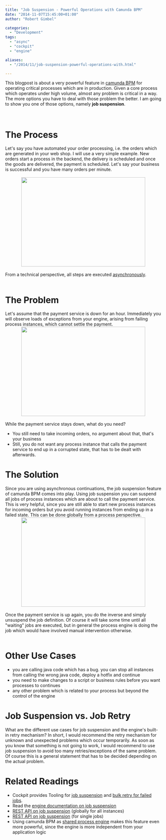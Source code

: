 ```yaml
---
title: "Job Suspension - Powerful Operations with Camunda BPM"
date: "2014-11-07T15:45:00+01:00"
author: "Robert Gimbel"

categories:
  - "Development"
tags: 
  - "async"
  - "cockpit"
  - "engine"

aliases:
  - "/2014/11/job-suspension-powerful-operations-with.html"

---
```


This blogpost is about a very powerful feature in <a href="http://camunda.org/">camunda BPM</a> for operating critical processes which are in production. Given a core process which operates under high volume, almost any problem is critical in a way. The more options you have to deal with those problem the better. I am going to show you one of those options, namely <b>job suspension</b>.<br />
<br />
<a name='more'></a><br />
<h1>
The Process</h1>
Let's say you have automated your order processing, i.e. the orders which are generated in your web shop. I will use a very simple example. New orders start a process in the backend, the delivery is scheduled and once the goods are delivered, the payment is scheduled. Let's say your business is successful and you have many orders per minute.<br />
<br />
<div class="separator" style="clear: both; text-align: center;">
</div>
<div class="separator" style="clear: both; text-align: center;">
<a href="http://2.bp.blogspot.com/-zowNdLTpVfM/VFuQyS8-BxI/AAAAAAAAAGM/U0aXmcvyJ4A/s1600/OrderProcessingOK.png" imageanchor="1" style="margin-left: 1em; margin-right: 1em;"><img border="0" src="http://2.bp.blogspot.com/-zowNdLTpVfM/VFuQyS8-BxI/AAAAAAAAAGM/U0aXmcvyJ4A/s1600/OrderProcessingOK.png" height="288" width="400" /></a></div>
<br />
From a technical perspective, all steps are executed <a href="http://docs.camunda.org/latest/guides/user-guide/#process-engine-transactions-in-processes-asynchronous-continuations">asynchronously</a>.<br />
<br />
<h1>
</h1>
<h1>
The Problem</h1>
<div>
Let's assume that the payment service is down for an hour. Immediately you will observe loads of exceptions from your engine, arising from failing process instances, which cannot settle the payment.</div>
<div class="separator" style="clear: both; text-align: center;">
<a href="http://4.bp.blogspot.com/-taewLG8BYWw/VFuSUDzVIOI/AAAAAAAAAGY/8djUeiELl60/s1600/OrderProcessingDown.png" imageanchor="1" style="margin-left: 1em; margin-right: 1em;"><img border="0" src="http://4.bp.blogspot.com/-taewLG8BYWw/VFuSUDzVIOI/AAAAAAAAAGY/8djUeiELl60/s1600/OrderProcessingDown.png" height="288" width="400" /></a></div>
<div>
<br /></div>
<div>
While the payment service stays down, what do you need?</div>
<div>
<ul>
<li>You still need to take incoming orders, no argument about that, that's your business</li>
<li>Still, you do not want any process instance that calls the payment service to end up in a corrupted state, that has to be dealt with afterwards.&nbsp;</li>
</ul>
<h1>
</h1>
<h1>
The Solution</h1>
</div>
<div>
Since you are using asynchronous continuations, the job suspension feature of camunda BPM comes into play. Using job suspension you can suspend all jobs of process instances which are about to call the payment service. This is very helpful, since you are still able to start new process instances for incoming orders but you avoid running instances from ending up in a failed state. This can be done globally from a process perspective.&nbsp;</div>
<div class="separator" style="clear: both; text-align: center;">
<a href="http://3.bp.blogspot.com/-s7Ygt3HCpfo/VFuUjUA4PWI/AAAAAAAAAGk/m002VSalOfg/s1600/OrderProcessingStop.png" imageanchor="1" style="margin-left: 1em; margin-right: 1em;"><img border="0" src="http://3.bp.blogspot.com/-s7Ygt3HCpfo/VFuUjUA4PWI/AAAAAAAAAGk/m002VSalOfg/s1600/OrderProcessingStop.png" height="288" width="400" /></a></div>
<div class="separator" style="clear: both; text-align: left;">
<br /></div>
<div class="separator" style="clear: both; text-align: left;">
Once the payment service is up again, you do the inverse and simply unsuspend the job definition. Of course it will take some time until all "waiting" jobs are executed, but in general the process engine is doing the job which would have involved manual intervention otherwise.</div>
<div class="separator" style="clear: both; text-align: left;">
<br /></div>
<h1 style="clear: both; text-align: left;">
</h1>
<h1 style="clear: both; text-align: left;">
Other Use Cases</h1>
<div>
<ul>
<li>you are calling java code which has a bug. you can stop all instances from calling the wrong java code, deploy a hotfix and continue</li>
<li>you need to make changes to a script or business rules before you want processes to continues</li>
<li>any other problem which is related to your process but beyond the control of the engine</li>
</ul>
<h1>
</h1>
<h1>
</h1>
<h1>
Job Suspension vs. Job Retry</h1>
<div>
What are the different use cases for job suspension and the engine's built-in retry mechanism? In short, I would recommend the retry mechanism for unknown and unexpected problems which occur temporarily. As soon as you know that something is not going to work, I would recommend to use job suspension to avoid too many retries/exceptions of the same problem. Of course this is a general statement that has to be decided depending on the actual problem.</div>
<h1>
</h1>
<h1>
Related Readings</h1>
</div>
<div>
<ul>
<li>Cockpit provides Tooling for <a href="http://docs.camunda.org/latest/guides/user-guide/#cockpit-suspension-job-definition-suspension">job suspension</a>&nbsp;and <a href="http://docs.camunda.org/latest/guides/user-guide/#cockpit-failed-jobs-bulk-retry">bulk retry for failed jobs</a>.&nbsp;</li>
<li>Read the <a href="http://docs.camunda.org/latest/guides/user-guide/#process-engine-process-engine-concepts-suspending-and-activating-job-execution">engine documentation on job suspension</a></li>
<li><a href="http://docs.camunda.org/latest/api-references/rest/#job-definition">REST API on job suspension</a>&nbsp;(globally for all instances)</li>
<li><a href="http://docs.camunda.org/latest/api-references/rest/#job">REST API on job suspension</a> (for single jobs)</li>
<li>Using camunda BPM as <a href="http://docs.camunda.org/latest/guides/user-guide/#introduction-architecture-overview-shared-container-managed-process-engine">shared process engine</a> makes this feature even more powerful, since the engine is more independent from your application logic</li>
</ul>
</div>
<div>
<br /></div>
